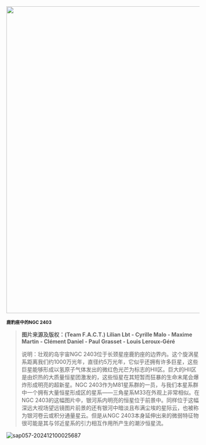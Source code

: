 <img src="https://www.bjp.org.cn/upload/image/2024/06/03/1717394366950003250.jpg" width="800" />  

<small>**鹿豹座中的NGC 2403**</small>  

> **图片来源及版权：(Team F.A.C.T.) Lilian Lbt - Cyrille Malo - Maxime Martin - Clément Daniel - Paul Grasset - Louis Leroux-Géré**
>
> 说明：壮观的岛宇宙NGC 2403位于长颈星座鹿豹座的边界内。这个旋涡星系距离我们约1000万光年，直径约5万光年，它似乎还拥有许多巨星，这些巨星能够形成以氢原子气体发出的微红色光芒为标志的HII区。巨大的HII区是由炽热的大质量恒星团激发的，这些恒星在其短暂而狂暴的生命末尾会爆炸形成明亮的超新星。NGC 2403作为M81星系群的一员，与我们本星系群中一个拥有大量恒星形成区的星系——三角星系M33在外观上非常相似。在NGC 2403的这幅图片中，银河系内明亮的恒星位于前景中。同样位于这幅深远大视场望远镜图片前景的还有银河中暗淡且布满尘埃的星际云，也被称为银河卷云或积分通量星云。但是从NGC 2403本身延伸出来的微弱特征物很可能是其与邻近星系的引力相互作用所产生的潮汐恒星流。



![sap057-202412100025687](https://aea62e6.webp.li/2024/12/sap057-202412100025687.png)
